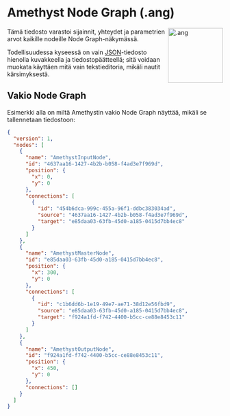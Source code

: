 # Amethyst Node Graph (.ang)

<img align="right" src="https://github.com/Geoxor/amethyst/raw/master/assets/images/ang.png" alt=".ang" width="128"/>

Tämä tiedosto varastoi sijainnit, yhteydet ja parametrien arvot kaikille nodeille Node Graph-näkymässä.

Todellisuudessa kyseessä on vain [JSON](https://en.wikipedia.org/wiki/JSON)-tiedosto hienolla kuvakkeella ja tiedostopäätteellä; sitä voidaan muokata käyttäen mitä vain tekstieditoria, mikäli nautit kärsimyksestä.

## Vakio Node Graph
Esimerkki alla on miltä Amethystin vakio Node Graph näyttää, mikäli se tallennetaan tiedostoon:
```json
{
  "version": 1,
  "nodes": [
    {
      "name": "AmethystInputNode",
      "id": "4637aa16-1427-4b2b-b058-f4ad3e7f969d",
      "position": {
        "x": 0,
        "y": 0
      },
      "connections": [
        {
          "id": "454b6dca-999c-455a-96f1-ddbc383034ad",
          "source": "4637aa16-1427-4b2b-b058-f4ad3e7f969d",
          "target": "e85daa03-63fb-45d0-a185-0415d7bb4ec8"
        }
      ]
    },
    {
      "name": "AmethystMasterNode",
      "id": "e85daa03-63fb-45d0-a185-0415d7bb4ec8",
      "position": {
        "x": 300,
        "y": 0
      },
      "connections": [
        {
          "id": "c1b6dd6b-1e19-49e7-ae71-38d12e56fbd9",
          "source": "e85daa03-63fb-45d0-a185-0415d7bb4ec8",
          "target": "f924a1fd-f742-4400-b5cc-ce88e8453c11"
        }
      ]
    },
    {
      "name": "AmethystOutputNode",
      "id": "f924a1fd-f742-4400-b5cc-ce88e8453c11",
      "position": {
        "x": 450,
        "y": 0
      },
      "connections": []
    }
  ]
}
```
